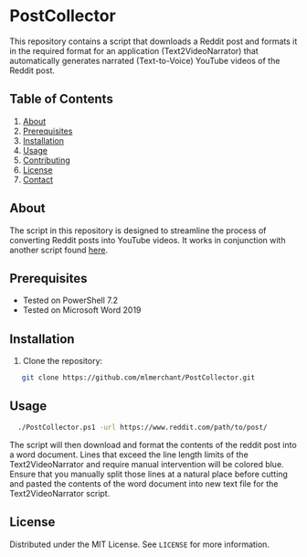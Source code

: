 # PostCollector
This repository contains a script that downloads a Reddit post and formats it in the required format for an application (Text2VideoNarrator) that automatically generates narrated (Text-to-Voice) YouTube videos of the Reddit post.

## Table of Contents

1. [About](#about)
2. [Prerequisites](#prerequisites)
3. [Installation](#installation)
4. [Usage](#usage)
5. [Contributing](#contributing)
6. [License](#license)
7. [Contact](#contact)

## About

The script in this repository is designed to streamline the process of converting Reddit posts into YouTube videos. It works in conjunction with another script found [here](https://github.com/mlmerchant/Text2VideoNarrator).

## Prerequisites

- Tested on PowerShell 7.2
- Tested on Microsoft Word 2019

## Installation

1. Clone the repository:
```sh
   git clone https://github.com/mlmerchant/PostCollector.git
```

## Usage
```sh
  ./PostCollector.ps1 -url https://www.reddit.com/path/to/post/
```
The script will then download and format the contents of the reddit post into a word document.  Lines that exceed the line length limits of the Text2VideoNarrator and require manual intervention will be colored blue. Ensure that you manually split those lines at a natural place before cutting and pasted the contents of the word document into new text file for the Text2VideoNarrator script.

## License
Distributed under the MIT License. See `LICENSE` for more information.

